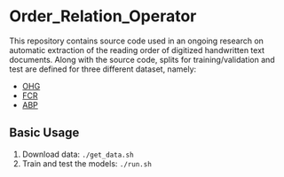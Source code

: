 # Order_Relation_Operator
This repository contains source code used in an ongoing research on automatic 
extraction of the reading order of digitized handwritten text documents. Along
with the source code, splits for training/validation and test are defined
for three different dataset, namely: 
- [OHG](https://zenodo.org/record/1322666)
- [FCR](https://transkribus.eu/r/kansallisarkisto/en) 
- [ABP](https://zenodo.org/record/1243098)

## Basic Usage
1. Download data: ``./get_data.sh``
2. Train and test the models: ``./run.sh``

